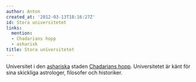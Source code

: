 ```yaml
---
author: Anton
created_at: '2012-03-13T18:16:27Z'
id: Stora universitetet
links:
  mention:
  - Chadarians hopp
  - asharisk
title: Stora universitetet
---
```


Universitet i den [ashariska] staden [Chadarians hopp]. Universitetet är känt för sina skickliga
astrologer, filosofer och historiker.

  [ashariska]: asharisk
  [Chadarians hopp]: Chadarians_hopp
